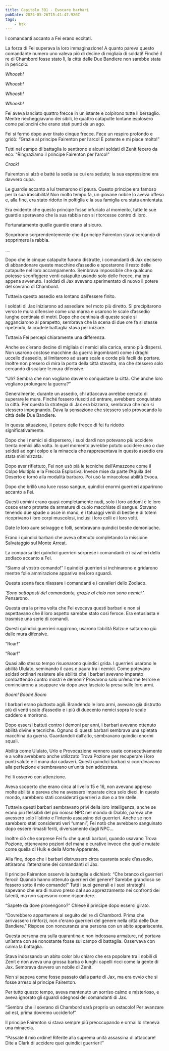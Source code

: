 ```yaml
---
title: Capitolo 391 - Evocare barbari
pubDate: 2024-05-26T15:41:47.926Z
tags:
    - htk
---
```


I comandanti accanto a Fei erano eccitati.

La forza di Fei superava la loro immaginazione! A quanto pareva questo comandante numero uno valeva più di decine di migliaia di soldati! Finché il re di Chambord fosse stato lì, la città delle Due Bandiere non sarebbe stata in pericolo.

<em>Whoosh!

Whoosh!

Whoosh!

Whoosh!</em>

Fei aveva lanciato quattro frecce in un istante e colpirono tutte il bersaglio. Mentre riecheggiavano dei sibili, le quattro catapulte lontane esplosero come palloncini che erano stati punti da un ago.

Fei si fermò dopo aver tirato cinque frecce. Fece un respiro profondo e gridò: “Grazie al principe Fairenton per l’arco! È potente e mi piace molto!”

Tutti nel campo di battaglia lo sentirono e alcuni soldati di Zenit fecero da eco: “Ringraziamo il principe Fairenton per l’arco!”

<em>Crack!</em>

Fairenton si alzò e batté la sedia su cui era seduto; la sua espressione era davvero cupa.

Le guardie accanto a lui tremarono di paura. Questo principe era famoso per la sua irascibilità! Non molto tempo fa, un giovane nobile lo aveva offeso e, alla fine, era stato ridotto in poltiglia e la sua famiglia era stata annientata.

Era evidente che questo principe fosse infuriato al momento, tutte le sue guardie speravano che la sua rabbia non si ritorcesse contro di loro.

Fortunatamente quelle guardie erano al sicuro.

Scoprirono sorprendentemente che il principe Fairenton stava cercando di sopprimere la rabbia.

….

Dopo che le cinque catapulte furono distrutte, i comandanti di Jax decisero di abbandonare queste macchine d’assedio e spostarono il resto delle catapulte nel loro accampamento. Sembrava impossibile che qualcuno potesse sconfiggere venti catapulte usando solo delle frecce, ma era appena avvenuto. I soldati di Jax avevano sperimentato di nuovo il potere del sovrano di Chambord.

Tuttavia questo assedio era lontano dall’essere finito.

I soldati di Jax iniziarono ad assediare nel moto più diretto. Si precipitarono verso le mura difensive come una marea e usarono le scale d’assedio lunghe centinaia di metri. Dopo che centinaia di queste scale si agganciarono al parapetto, sembrava che la scena di due ore fa si stesse ripetendo, la crudele battaglia stava per iniziare.

Tuttavia Fei percepì chiaramente una differenza.

Anche se c’erano decine di migliaia di nemici alla carica, erano più dispersi. Non usarono costose macchine da guerra ingombranti come i draghi uccello d’assedio, si limitarono ad usare scale e corde più facili da portare. Inoltre non presero di mira la porta della città stavolta, ma che stessero solo cercando di scalare le mura difensive.

“Uh? Sembra che non vogliano davvero conquistare la città. Che anche loro vogliano prolungare la guerra?”

Generalmente, durante un assedio, chi attaccava avrebbe cercato di superare le mura. Finché fossero riusciti ad entrare, avrebbero conquistato la città. Per questo la strategia di Jax era bizzarra, sembrava che non si stessero impegnando. Dava la sensazione che stessero solo provocando la città delle Due Bandiere.

In questa situazione, il potere delle frecce di fei fu ridotto significativamente.

Dopo che i nemici si dispersero, i suoi dardi non potevano più uccidere trenta nemici alla volta. In quel momento avrebbe potuto uccidere uno o due soldati ad ogni colpo e la minaccia che rappresentava in questo assedio era stata minimizzata.

Dopo aver riflettuto, Fei non usò pià le tecniche dell’Amazzone come il Colpo Multiplo e la Freccia Esplosiva. Invece mise da parte l’Aquila del Deserto e tornò alla modalità barbaro. Poi usò la miracolosa abilità Evoca.

Dopo che brillò una luce rosso sangue, quindici enormi guerrieri apparirono accanto a Fei.

Questi uomini erano quasi completamente nudi, solo i loro addomi e le loro cosce erano protette da armature di cuoio macchiate di sangue. Stavano tenendo due spade o asce in mano, e i tatuaggi verdi di bestie e di totem ricoprivano i loro corpi muscolosi, inclusi i loro colli e i loro volti.

Date le loro aure selvagge e folli, sembravano quindici bestie demoniache.

Erano i quindici barbari che aveva ottenuto completando la missione Salvataggio sul Monte Arreat.

La comparsa dei quindici guerrieri sorprese i comandanti e i cavalieri dello zodiaco accanto a Fei.

“Siamo al vostro comando!” I quindici guerrieri si inchinarono e gridarono mentre folle ammirazione appariva nei loro sguardi.

Questa scena fece rilassare i comandanti e i cavalieri dello Zodiaco.

<em>’Sono sottoposti del comandante, grazie al cielo non sono nemici.’</em> Pensarono.

Questa era la prima volta che Fei evocava questi barbari e non si aspettavano che il loro aspetto sarebbe stato così feroce. Era entusiasta e trasmise una serie di comandi.

Questi quindici guerrieri ruggirono, usarono l’abilità Balzo e saltarono giù dalle mura difensive.

“Roar!”

“Roar!”

Quasi allo stesso tempo risuonarono quindici grida. I guerrieri usarono le abilità Ululato, seminando il caos e paura tra i nemici. Come potevano soldati ordinari resistere alle abilità che i barbari avevano imparato combattendo contro mostri e demoni? Provarono solo un’enorme terrore e cominciarono a scappare via dopo aver lasciato la presa sulle loro armi.

<em>Boom! Boom! Boom</em>

I barbari erano piuttosto agili. Brandendo le loro armi, avevano già distrutto più di venti scale d’assedio e i più di duecento nemici sopra le scale caddero e morirono.

Dopo essersi battuti contro i demoni per anni, i barbari avevano ottenuto abilità divine e tecniche. Ognuno di questi barbari sembrava una spietata macchina da guerra. Guardandoli dall’alto, sembravano quindici enormi squali.

Abilità come Ululato, Urlo e Provocazione vennero usate consecutivamente e a volte avrebbero anche utilizzato Trova Pozione per recuperare i loro punti salute e il mana dai cadaveri. Questi quindici barbari si coordinavano alla perfezione e sembravano un’unità ben addestrata.

Fei li osservò con attenzione.

Aveva scoperto che erano circa al livello 15 e 16, non avevano appreso molte abilità e pareva che ne avessero imparate circa solo dieci. In questo mondo, sarebbero stati considerati guerrieri a due o a tre stelle.

Tuttavia questi barbari sembravano privi della loro intelligenza, anche se erano più flessibili del più noioso NPC nel mondo di Diablo, pareva che avessero solo l’istinto e l’intento assassino dei guerrieri. Anche se non sarebbero stati considerati veri “umani”, Fei notò che avrebbero sanguinato dopo essere rimasti feriti, diversamente dagli NPC…

Inoltre ciò che sorprese Fei fu che questi barbari, quando usavano Trova Pozione, ottenevano pozioni del mana e curative invece che quelle mutate come quella di Hulk e della Morte Apparente.

Alla fine, dopo che i barbari distrussero circa quaranta scale d’assedio, attirarono l’attenzione dei comandanti di Jax.

Il principe Fairenton osservò la battaglia e dichiarò: “Che branco di guerrieri feroci! Quando hanno ottenuto guerrieri del genere? Sarebbe grandioso se fossero sotto il mio comando!” Tutti i suoi generali e i suoi strateghi sapevano che era di nuovo preso dal suo apprezzamento nei confronti dei talenti, ma non sapevano come rispondere.

“Sapete da dove provengono?” Chiese il principe dopo essersi girato.

“Dovrebbero appartenere al seguito del re di Chambord. Prima che arrivassero i rinforzi, non c’erano guerrieri del genere nella città delle Due Bandiere." Rispose con noncuranza una persona con un abito appariscente.

Questa persona era sulla quarantina e non indossava armature, né portava un’arma con sé nonostante fosse sul campo di battaglia. Osservava con calma la battaglia.

Stava indossando un abito color blu chiaro che era popolare tra i nobili di Zenit e non aveva una grossa barba o lunghi capelli ricci come la gente di Jax. Sembrava davvero un nobile di Zenit.

Non si sapeva come fosse passato dalla parte di Jax, ma era ovvio che si fosse arreso al principe Fairenton.

Per tutto questo tempo, aveva mantenuto un sorriso calmo e misterioso, e aveva ignorato gli sguardi sdegnosi dei comandanti di Jax.

“Sembra che il sovrano di Chambord sarà proprio un ostacolo! Per avanzare ad est, prima dovremo ucciderlo!”

Il principe Fairenton si stava sempre più preoccupando e ormai lo riteneva una minaccia.

“Passate il mio ordine! Riferite alla suprema unità assassina di attaccare! Dite a Clark di uccidere quei quindici guerrieri!”




